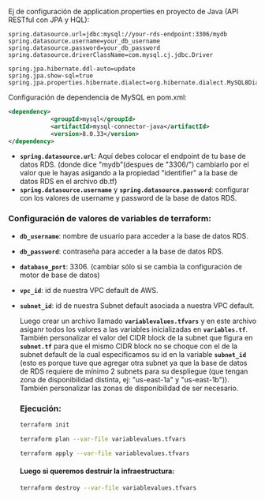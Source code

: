 Ej de configuración de application.properties en proyecto de Java (API RESTful con JPA y HQL):

```properties
spring.datasource.url=jdbc:mysql://your-rds-endpoint:3306/mydb
spring.datasource.username=your_db_username
spring.datasource.password=your_db_password
spring.datasource.driverClassName=com.mysql.cj.jdbc.Driver

spring.jpa.hibernate.ddl-auto=update
spring.jpa.show-sql=true
spring.jpa.properties.hibernate.dialect=org.hibernate.dialect.MySQL8Dialect
```

Configuración de dependencia de MySQL en pom.xml:

```xml
<dependency>
			<groupId>mysql</groupId>
			<artifactId>mysql-connector-java</artifactId>
			<version>8.0.33</version>
</dependency>
```

- **`spring.datasource.url`**: Aquí debes colocar el endpoint de tu base de datos RDS. (donde dice "mydb"(despues de "3306/") cambiarlo por el valor que le hayas asigando a la propiedad "identifier" a la base de datos RDS en el archivo db.tf)
- **`spring.datasource.username`** y **`spring.datasource.password`**: configurar con los valores de username y password de la base de datos RDS.

### Configuración de valores de variables de terraform:

- **`db_username`**: nombre de usuario para acceder a la base de datos RDS.
- **`db_password`**: contraseña para acceder a la base de datos RDS.
- **`database_port`**: 3306. (cambiar sólo si se cambia la configuración de motor de base de datos)
- **`vpc_id`**: id de nuestra VPC default de AWS.
- **`subnet_id`**: id de nuestra Subnet default asociada a nuestra VPC default.

  Luego crear un archivo llamado **`variablevalues.tfvars`** y en este archivo asiganr todos los valores a las variables inicializadas en **`variables.tf`**.
  También personalizar el valor del CIDR block de la subnet que figura en **`subnet.tf`** para que el mismo CIDR block no se choque con el de la subnet default de la cual especificamos su id en la variable **`subnet_id`** (esto es porque tuve que agregar otra subnet ya que la base de datos de RDS requiere de mínimo 2 subnets para su despliegue (que tengan zona de disponibilidad distinta, ej: "us-east-1a" y "us-east-1b")). También personalizar las zonas de disponibilidad de ser necesario.

  ### Ejecución:

  ```bash
  terraform init
  ```

  ```bash
  terraform plan --var-file variablevalues.tfvars
  ```

  ```bash
  terraform apply --var-file variablevalues.tfvars
  ```

  #### Luego si queremos destruir la infraestructura:

  ```bash
  terraform destroy --var-file variablevalues.tfvars
  ```
